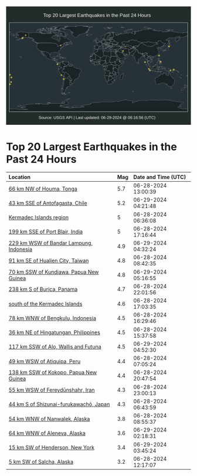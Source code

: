 ![Map](./map.png)

# Top 20 Largest Earthquakes in the Past 24 Hours

| Location | Mag | Date and Time (UTC) |
|:---|:---|:---|
| [66 km NW of Houma, Tonga](https://earthquake.usgs.gov/earthquakes/eventpage/us6000n8vk) | 5.7 | 06-28-2024 13:00:39 |
| [43 km SSE of Antofagasta, Chile](https://earthquake.usgs.gov/earthquakes/eventpage/us6000n933) | 5.2 | 06-29-2024 04:21:48 |
| [Kermadec Islands region](https://earthquake.usgs.gov/earthquakes/eventpage/us6000n8tw) | 5 | 06-28-2024 06:36:08 |
| [199 km SSE of Port Blair, India](https://earthquake.usgs.gov/earthquakes/eventpage/us6000n8zg) | 5 | 06-28-2024 17:16:44 |
| [229 km WSW of Bandar Lampung, Indonesia](https://earthquake.usgs.gov/earthquakes/eventpage/us6000n93a) | 4.9 | 06-29-2024 04:32:24 |
| [91 km SE of Hualien City, Taiwan](https://earthquake.usgs.gov/earthquakes/eventpage/us6000n8ud) | 4.8 | 06-28-2024 08:42:35 |
| [70 km SSW of Kundiawa, Papua New Guinea](https://earthquake.usgs.gov/earthquakes/eventpage/us6000n93j) | 4.8 | 06-29-2024 05:16:55 |
| [238 km S of Burica, Panama](https://earthquake.usgs.gov/earthquakes/eventpage/us6000n91g) | 4.7 | 06-28-2024 22:01:56 |
| [south of the Kermadec Islands](https://earthquake.usgs.gov/earthquakes/eventpage/us6000n8z8) | 4.6 | 06-28-2024 17:03:35 |
| [78 km WNW of Bengkulu, Indonesia](https://earthquake.usgs.gov/earthquakes/eventpage/us6000n8z5) | 4.5 | 06-28-2024 16:29:46 |
| [36 km NE of Hingatungan, Philippines](https://earthquake.usgs.gov/earthquakes/eventpage/us6000n8yu) | 4.5 | 06-28-2024 15:37:58 |
| [117 km SSW of Alo, Wallis and Futuna](https://earthquake.usgs.gov/earthquakes/eventpage/us6000n93d) | 4.5 | 06-29-2024 04:52:30 |
| [49 km WSW of Atiquipa, Peru](https://earthquake.usgs.gov/earthquakes/eventpage/us6000n8u2) | 4.4 | 06-28-2024 07:05:24 |
| [138 km SSW of Kokopo, Papua New Guinea](https://earthquake.usgs.gov/earthquakes/eventpage/us6000n918) | 4.4 | 06-28-2024 20:47:54 |
| [55 km WSW of Fereydūnshahr, Iran](https://earthquake.usgs.gov/earthquakes/eventpage/us6000n91q) | 4.3 | 06-28-2024 23:00:13 |
| [44 km S of Shizunai-furukawachō, Japan](https://earthquake.usgs.gov/earthquakes/eventpage/us6000n8ty) | 4.3 | 06-28-2024 06:43:59 |
| [54 km WNW of Nanwalek, Alaska](https://earthquake.usgs.gov/earthquakes/eventpage/ak02489ttsxz) | 3.8 | 06-28-2024 08:55:37 |
| [64 km WNW of Aleneva, Alaska](https://earthquake.usgs.gov/earthquakes/eventpage/ak0248bdklut) | 3.6 | 06-29-2024 02:18:31 |
| [15 km SW of Henderson, New York](https://earthquake.usgs.gov/earthquakes/eventpage/us6000n92y) | 3.4 | 06-29-2024 03:45:24 |
| [5 km SW of Salcha, Alaska](https://earthquake.usgs.gov/earthquakes/eventpage/ak02489vzbwa) | 3.2 | 06-28-2024 12:17:07 |
